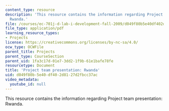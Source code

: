 ```yaml
---
content_type: resource
description: 'This resource contains the information regarding Project team presentation:
  Rwanda.'
file: /courses/ec-701j-d-lab-i-development-fall-2009/d049f80b5e40df402d8127d2fbcc37ac_MITEC_701JF09_proj_rwanda.pdf
file_type: application/pdf
learning_resource_types:
- Projects
license: https://creativecommons.org/licenses/by-nc-sa/4.0/
ocw_type: OCWFile
parent_title: Projects
parent_type: CourseSection
parent_uid: 1fa3c17d-01e7-3dd2-1f9b-61e1bafe78fe
resourcetype: Document
title: 'Project team presentation: Rwanda'
uid: d049f80b-5e40-df40-2d81-27d2fbcc37ac
video_metadata:
  youtube_id: null
---
```

This resource contains the information regarding Project team presentation: Rwanda.